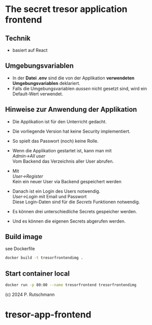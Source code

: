 # The secret tresor application frontend

## Technik

- basiert auf React

## Umgebungsvariablen

- In der **Datei .env** sind die von der Applikation **verwendeten Umgebungsvariablen** deklariert.
- Falls die Umgebungsvariablen _aussen_ nicht gesetzt sind, wird ein Default-Wert verwendet.

## Hinweise zur Anwendung der Applikation

- Die Applikation ist für den Unterricht gedacht.
- Die vorliegende Version hat keine Security implementiert.
- So spielt das Passwort (noch) keine Rolle.

- Wenn die Applikation gestartet ist, kann man mit</br>
  _Admin->All user_</br>
  Vom Backend das Verzeichnis aller User abrufen.

- Mit</br>
  _User->Register_</br>
  Kein ein neuer User via Backend gespeichert werden
- Danach ist ein Login des Users notwendig.</br>
  _User->Login_ mit Email und Passwort</br>
  Diese Login-Daten sind für die _Secrets_ Funktionen notwendig.
- Es können drei unterschiedliche Secrets gespeicher werden.
- Und es können die eigenen Secrets abgerufen werden.

## Build image

see Dockerfile

```Bash
docker build -t tresorfrontendimg .
```

## Start container local

```Bash
docker run -p 80:80 --name tresorfrontend tresorfrontendimg
```
(c) 2024 P. Rutschmann

# tresor-app-frontend
